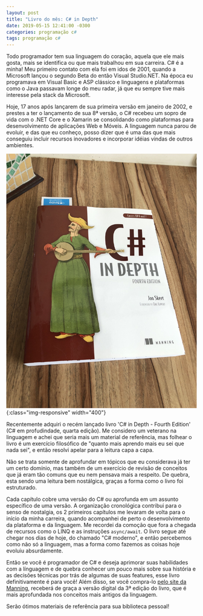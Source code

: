 ```yaml
---
layout: post
title: "Livro do mês: C# in Depth"
date: 2019-05-15 12:41:00 -0300
categories: programação c#
tags: programação c#
---
```


Todo programador tem sua linguagem do coração, aquela que ele mais gosta, mais se identifica ou que mais trabalhou em sua carreira. C# é a minha! Meu primeiro contato com ela foi em idos de 2001, quando a Microsoft lançou o segundo Beta do então Visual Studio.NET. Na época eu programava em Visual Basic e ASP clássico e linguagens e plataformas como o Java passavam longe do meu radar, já que eu sempre tive mais interesse pela stack da Microsoft.

Hoje, 17 anos após lançarem de sua primeira versão em janeiro de 2002, e prestes a ter o lançamento de sua 8ª versão, o C# recebeu um sopro de vida com o .NET Core e o Xamarin se consolidando como plataformas para desenvolvimento de aplicações Web e Móveis. A linguagem nunca parou de evoluir, e das que eu conheço, posso dizer que é uma das que mais conseguiu incluir recursos inovadores e incorporar idéias vindas de outros ambientes.

![Foto do Livro C# Sharp In Depth - Fourth Edition](/assets/images/book-csharp-in-depth-4ed.jpeg){:class="img-responsive" width="400"}

Recentemente adquiri o recém lançado livro 'C# in Depth - Fourth Edition' (C# em profudindade, quarta edição). Me considero um veterano na linguagem e achei que seria mais um material de referência, mas folhear o livro é um exercício filosófico de "quanto mais aprendo mais eu sei que nada sei", e então resolvi apelar para a leitura capa a capa.

Não se trata somente de aprofundar em tópicos que eu considerava já ter um certo domínio, mas também de um exercício de revisão de conceitos que já eram tão comuns que eu nem pensava mais a respeito. De quebra, esta sendo uma leitura bem nostálgica, graças a forma como o livro foi estruturado.

Cada capítulo cobre uma versão do C# ou aprofunda em um assunto específico de uma versão. A organização cronológica contribui para o senso de nostalgia, os 2 primeiros capítulos me levaram de volta para o início da minha carreira, quando acompanhei de perto o desenvolvimento da plataforma e da linguagem. Me recordei da comoção que fora a chegada de recursos como o LINQ e as instruções `async/await`. O livro segue até chegar nos dias de hoje, do chamado "C# moderno", e então percebemos como não só a linguagem, mas a forma como fazemos as coisas hoje evoluiu absurdamente.

Então se você é programador de C# e deseja aprimorar suas habilidades com a línguagem e de quebra conhecer um pouco mais sobre sua história e as decisões técnicas por trás de algumas de suas features, esse livro definitivamente é para você! Além disso, se você compra-lo [pelo site da Manning](https://www.manning.com/books/c-sharp-in-depth-fourth-edition), receberá de graça a versão digital da 3ª edição do livro, que é mais aprofundada nos conceitos mais antigos da linguagem.

Serão ótimos materiais de referência para sua biblioteca pessoal!
